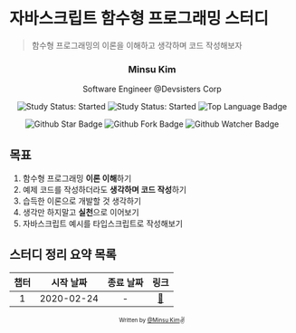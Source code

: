 # 자바스크립트 함수형 프로그래밍 스터디

> 함수형 프로그래밍의 이론을 이해하고 생각하며 코드 작성해보자

<div align="center">

<h3>Minsu Kim</h3>
<p>Software Engineer @Devsisters Corp</p>

![Study Status: Started](https://img.shields.io/badge/Study%20Status-Started-blue.svg) ![Study Status: Started](https://img.shields.io/badge/Start%20Date-2021--02--24-23d16b.svg) ![Top Language Badge](https://img.shields.io/github/languages/top/yesmad-coders/functional-programming-study)

![Github Star Badge](https://img.shields.io/github/stars/yesmad-coders/functional-programming-study?style=social) ![Github Fork Badge](https://img.shields.io/github/forks/yesmad-coders/functional-programming-study?style=social) ![Github Watcher Badge](https://img.shields.io/github/watchers/yesmad-coders/functional-programming-study?style=social)

</div>

## 목표

1. 함수형 프로그래밍 **이론 이해**하기
2. 예제 코드를 작성하더라도 **생각하며 코드 작성**하기
3. 습득한 이론으로 개발할 것 생각하기
4. 생각만 하지말고 **실천**으로 이어보기
5. 자바스크립트 예시를 타입스크립트로 작성해보기

## 스터디 정리 요약 목록

| 챕터 | 시작 날짜  | 종료 날짜 |             링크             |
| :--: | :--------: | :-------: | :--------------------------: |
|  1   | 2020-02-24 |     -     | [:link:](chapter1/README.md) |

<div align="center">

<sub><sup>Written by <a href="https://github.com/alstn2468">@Minsu Kim</a></sup></sub><small>✌</small>

</div>
